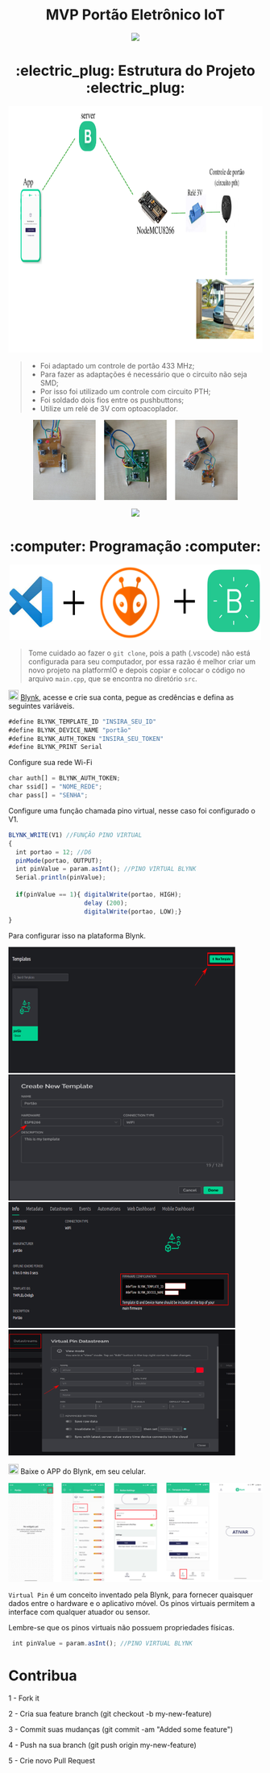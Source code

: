 
<h1 align="center"> MVP Portão Eletrônico IoT</h1>


<p align="center">
<img src="imagens/MVP.gif">
</p>

<h1 align="center"> :electric_plug: Estrutura do Projeto :electric_plug: </h1>

<p align="center">
<img src="imagens/8.png" width="900" height="490">
</p>


> - Foi adaptado um controle de portão 433 MHz; 
> - Para fazer as adaptações é necessário que o circuito não seja SMD;
> - Por isso foi utilizado um controle com circuito PTH;
> - Foi soldado dois fios entre os pushbuttons;
> - Utilize um relé de 3V com optoacoplador.

<p align="center">
<img src="imagens/C.png">
</p>

<p align="center">
<img src="https://i.makeagif.com/media/11-23-2015/i6yC2P.gif">
</p>

<h1 align="center"> :computer: Programação :computer: </h1>

<p align="center">
<img src="imagens/7.png" width="500" height="150">
</p>

> Tome cuidado ao fazer o `git clone`, pois a path (.vscode) não está configurada para seu computador, por essa razão é melhor criar um novo projeto na  platformIO e depois copiar e colocar o código no arquivo `main.cpp`, que se encontra no diretório `src`.


<img src="https://cdn1.iconfinder.com/data/icons/mix-color-4/502/Untitled-21-512.png" width="20" height="20"> [Blynk](https://blynk.io/), acesse e crie sua conta, pegue as credências e defina as seguintes variáveis.


```js
#define BLYNK_TEMPLATE_ID "INSIRA_SEU_ID"
#define BLYNK_DEVICE_NAME "portão"
#define BLYNK_AUTH_TOKEN "INSIRA_SEU_TOKEN"
#define BLYNK_PRINT Serial
```
Configure sua rede Wi-Fi

```js
char auth[] = BLYNK_AUTH_TOKEN;
char ssid[] = "NOME_REDE";
char pass[] = "SENHA";
```
Configure uma função chamada pino virtual, nesse caso foi configurado o V1.

```js
BLYNK_WRITE(V1) //FUNÇÃO PINO VIRTUAL
{
  int portao = 12; //D6
  pinMode(portao, OUTPUT);
  int pinValue = param.asInt(); //PINO VIRTUAL BLYNK
  Serial.println(pinValue);
   
  if(pinValue == 1){ digitalWrite(portao, HIGH);
                     delay (200); 
                     digitalWrite(portao, LOW);}
}
```
Para configurar isso na plataforma Blynk.

<img src="imagens/1.png" width="450" height="250">

<img src="imagens/2.png" width="450" height="250">

<img src="imagens/3.png" width="450" height="250">

<img src="imagens/4.png" width="450" height="250">


<img src="https://cdn1.iconfinder.com/data/icons/mix-color-4/502/Untitled-21-512.png" width="20" height="20">  Baixe o APP do Blynk, em seu celular.

![](imagens/app.png)

`Virtual Pin` é um conceito inventado pela Blynk, para fornecer quaisquer dados entre o hardware e o aplicativo móvel. 
Os pinos virtuais permitem a interface com qualquer atuador ou sensor.

Lembre-se que os pinos virtuais não possuem propriedades físicas.

```js
 int pinValue = param.asInt(); //PINO VIRTUAL BLYNK
```

# Contribua 

1 - Fork it

2 - Cria sua feature branch (git checkout -b my-new-feature)

3 - Commit suas mudanças (git commit -am "Added some feature")

4 - Push na sua branch (git push origin my-new-feature)

5 - Crie novo Pull Request
